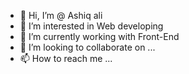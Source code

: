 - 👋 Hi, I’m @ Ashiq ali
- 👀 I’m interested in Web developing
- 🌱 I’m currently working with Front-End 
- 💞️ I’m looking to collaborate on ...
- 📫 How to reach me ...

<!---
Ashiqali246/Ashiqali246 is a ✨ special ✨ repository because its `README.md` (this file) appears on your GitHub profile.
You can click the Preview link to take a look at your changes.
--->
